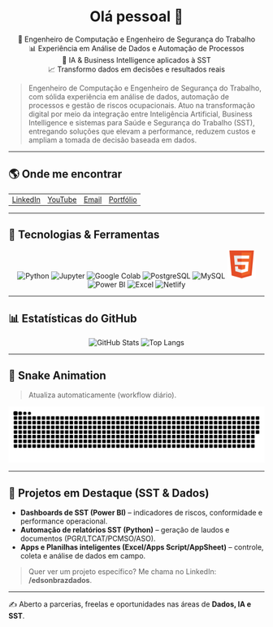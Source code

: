 <div align="center">

# Olá pessoal 👋

🎯 Engenheiro de Computação e Engenheiro de Segurança do Trabalho  
📊 Experiência em Análise de Dados e Automação de Processos  
🤖 IA & Business Intelligence aplicados à SST  
📈 Transformo dados em decisões e resultados reais

</div>

> Engenheiro de Computação e Engenheiro de Segurança do Trabalho, com sólida experiência em análise de dados, automação de processos e gestão de riscos ocupacionais. Atuo na transformação digital por meio da integração entre Inteligência Artificial, Business Intelligence e sistemas para Saúde e Segurança do Trabalho (SST), entregando soluções que elevam a performance, reduzem custos e ampliam a tomada de decisão baseada em dados.

---

## 🌎 Onde me encontrar

<table>
<tr>
<td><a href="https://www.linkedin.com/in/edsonbrazdados/" target="_blank">LinkedIn</a></td>
<td><a href="https://youtube.com/@edsongomes2649" target="_blank">YouTube</a></td>
<td><a href="mailto:edson@email.com" target="_blank">Email</a></td>
<td><a href="https://edsonbraz-portfolio.netlify.app/" target="_blank">Portfólio</a></td>
</tr>
</table>

---

## 🚀 Tecnologias & Ferramentas

<p align="center">

<!-- Python -->
<img src="https://www.python.org/static/community_logos/python-logo.png" width="56" alt="Python"/>

<!-- Jupyter -->
<img src="https://jupyter.org/assets/homepage/main-logo.svg" width="56" alt="Jupyter"/>

<!-- Google Colab -->
<img src="https://colab.research.google.com/img/colab_favicon_256px.png" width="56" alt="Google Colab"/>

<!-- PostgreSQL -->
<img src="https://www.postgresql.org/media/img/about/press/elephant.png" width="56" alt="PostgreSQL"/>

<!-- MySQL -->
<img src="https://www.mysql.com/common/logos/logo-mysql-170x115.png" width="56" alt="MySQL"/>

<!-- HTML5 -->
<img src="https://raw.githubusercontent.com/devicons/devicon/master/icons/html5/html5-original.svg" width="56" alt="HTML5"/>

<!-- Power BI -->
<img src="https://learn.microsoft.com/en-us/power-bi/media/brand/windows_powerbi_icon.png" width="56" alt="Power BI"/>

<!-- Excel -->
<img src="https://upload.wikimedia.org/wikipedia/commons/7/7f/Microsoft_Office_Excel_%282019%E2%80%93present%29.svg" width="56" alt="Excel"/>

<!-- Netlify -->
<img src="https://www.netlify.com/v3/img/components/logomark.png" width="56" alt="Netlify"/>

</p>

---

## 📊 Estatísticas do GitHub

<div align="center">

![GitHub Stats](https://github-readme-stats.vercel.app/api?username=ppelino&show_icons=true&theme=dracula)
![Top Langs](https://github-readme-stats.vercel.app/api/top-langs/?username=ppelino&layout=compact&theme=dracula)

</div>

---

## 🐍 Snake Animation

> Atualiza automaticamente (workflow diário).

<div align="center">

<!-- Se você já gerou a snake para .github/assets/snake.svg, use o relativo abaixo -->
<img src="./.github/assets/snake.svg" alt="Snake animation" />

<!-- Fallback via raw, caso prefira -->
<!--
<img src="https://raw.githubusercontent.com/ppelino/ppelino/main/.github/assets/snake.svg" alt="Snake animation (raw fallback)" />
-->

</div>

---

## 🔎 Projetos em Destaque (SST & Dados)

- **Dashboards de SST (Power BI)** – indicadores de riscos, conformidade e performance operacional.  
- **Automação de relatórios SST (Python)** – geração de laudos e documentos (PGR/LTCAT/PCMSO/ASO).  
- **Apps e Planilhas inteligentes (Excel/Apps Script/AppSheet)** – controle, coleta e análise de dados em campo.  

> Quer ver um projeto específico? Me chama no LinkedIn: **/edsonbrazdados**.

---

✍️ Aberto a parcerias, freelas e oportunidades nas áreas de **Dados, IA e SST**.  
